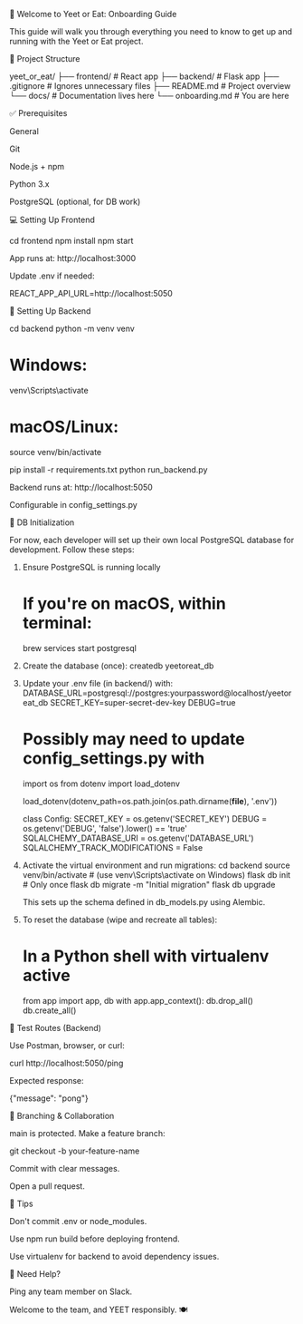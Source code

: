 👋 Welcome to Yeet or Eat: Onboarding Guide

This guide will walk you through everything you need to know to get up and running with the Yeet or Eat project.

📁 Project Structure

yeet_or_eat/
├── frontend/        # React app
├── backend/         # Flask app
├── .gitignore       # Ignores unnecessary files
├── README.md        # Project overview
└── docs/            # Documentation lives here
    └── onboarding.md  # You are here

✅ Prerequisites

General

Git

Node.js + npm

Python 3.x

PostgreSQL (optional, for DB work)

💻 Setting Up Frontend

cd frontend
npm install
npm start

App runs at: http://localhost:3000

Update .env if needed:

REACT_APP_API_URL=http://localhost:5050

🐍 Setting Up Backend

cd backend
python -m venv venv
# Windows:
venv\Scripts\activate
# macOS/Linux:
source venv/bin/activate

pip install -r requirements.txt
python run_backend.py

Backend runs at: http://localhost:5050

Configurable in config_settings.py

🧬 DB Initialization

For now, each developer will set up their own local PostgreSQL database for development. Follow these steps:

1. Ensure PostgreSQL is running locally
    # If you're on macOS, within terminal:
    brew services start postgresql

2. Create the database (once):
    createdb yeetoreat_db

3. Update your .env file (in backend/) with:
    DATABASE_URL=postgresql://postgres:yourpassword@localhost/yeetoreat_db
    SECRET_KEY=super-secret-dev-key
    DEBUG=true

    # Possibly may need to update config_settings.py with 
    import os
    from dotenv import load_dotenv

    load_dotenv(dotenv_path=os.path.join(os.path.dirname(__file__), '.env'))

    class Config:
        SECRET_KEY = os.getenv('SECRET_KEY')
        DEBUG = os.getenv('DEBUG', 'false').lower() == 'true'
        SQLALCHEMY_DATABASE_URI = os.getenv('DATABASE_URL')
        SQLALCHEMY_TRACK_MODIFICATIONS = False

4. Activate the virtual environment and run migrations:
    cd backend
    source venv/bin/activate  # (use venv\Scripts\activate on Windows)
    flask db init             # Only once
    flask db migrate -m "Initial migration"
    flask db upgrade

    This sets up the schema defined in db_models.py using Alembic.

5. To reset the database (wipe and recreate all tables):
    # In a Python shell with virtualenv active
    from app import app, db
    with app.app_context():
        db.drop_all()
        db.create_all()

🧪 Test Routes (Backend)

Use Postman, browser, or curl:

curl http://localhost:5050/ping

Expected response:

{"message": "pong"}

🌱 Branching & Collaboration

main is protected. Make a feature branch:

git checkout -b your-feature-name

Commit with clear messages.

Open a pull request.

📌 Tips

Don't commit .env or node_modules.

Use npm run build before deploying frontend.

Use virtualenv for backend to avoid dependency issues.

🙌 Need Help?

Ping any team member on Slack.

Welcome to the team, and YEET responsibly. 🍽️